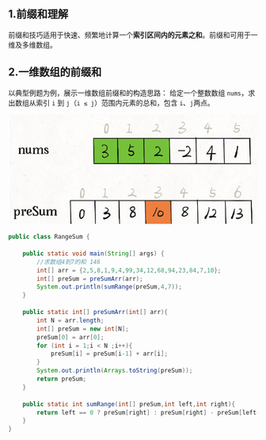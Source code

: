 ## 1.前缀和理解

前缀和技巧适⽤于快速、频繁地计算⼀个**索引区间内的元素之和**。前缀和可用于一维及多维数组。

## 2.一维数组的前缀和

以典型例题为例，展示一维数组前缀和的构造思路：
给定一个整数数组 `nums`，求出数组从索引 `i` 到 `j`（`i ≤ j`）范围内元素的总和，包含 `i`、`j`两点。

![image-20221107143206413](..\img.assets\image-20221107143206413.png)

```java
public class RangeSum {

    public static void main(String[] args) {
        //求数组4到7的和 146
        int[] arr = {2,5,8,1,9,4,99,34,12,68,94,23,84,7,10};
        int[] preSum = preSumArr(arr);
        System.out.println(sumRange(preSum,4,7));
    }

    public static int[] preSumArr(int[] arr){
        int N = arr.length;
        int[] preSum = new int[N];
        preSum[0] = arr[0];
        for (int i = 1;i < N ;i++){
            preSum[i] = preSum[i-1] + arr[i];
        }
        System.out.println(Arrays.toString(preSum));
        return preSum;
    }

    public static int sumRange(int[] preSum,int left,int right){
        return left == 0 ? preSum[right] : preSum[right] - preSum[left-1];
    }
}
```

